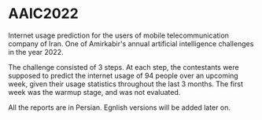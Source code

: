 # AAIC2022
Internet usage prediction for the users of mobile telecommunication company of Iran. One of Amirkabir's annual artificial intelligence challenges in the year 2022.

The challenge consisted of 3 steps. At each step, the contestants were supposed to predict the internet usage of 94 people over an upcoming week, given their usage
statistics throughout the last 3 months. The first week was the warmup stage, and was not evaluated.

All the reports are in Persian. Egnlish versions will be added later on.

